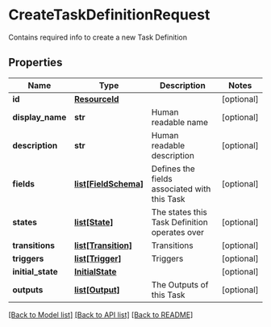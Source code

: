 # CreateTaskDefinitionRequest

Contains required info to create a new Task Definition

## Properties
Name | Type | Description | Notes
------------ | ------------- | ------------- | -------------
**id** | [**ResourceId**](ResourceId.md) |  | [optional] 
**display_name** | **str** | Human readable name | [optional] 
**description** | **str** | Human readable description | [optional] 
**fields** | [**list[FieldSchema]**](FieldSchema.md) | Defines the fields associated with this Task | [optional] 
**states** | [**list[State]**](State.md) | The states this Task Definition operates over | [optional] 
**transitions** | [**list[Transition]**](Transition.md) | Transitions | [optional] 
**triggers** | [**list[Trigger]**](Trigger.md) | Triggers | [optional] 
**initial_state** | [**InitialState**](InitialState.md) |  | [optional] 
**outputs** | [**list[Output]**](Output.md) | The Outputs of this Task | [optional] 

[[Back to Model list]](../README.md#documentation-for-models) [[Back to API list]](../README.md#documentation-for-api-endpoints) [[Back to README]](../README.md)


